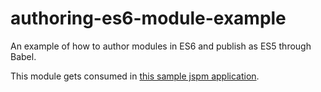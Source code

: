 # authoring-es6-module-example

An example of how to author modules in ES6 and publish as ES5 through Babel.

This module gets consumed in [this sample jspm application](https://github.com/jackfranklin/consuming-es6-module-example).
